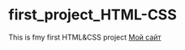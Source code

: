 # first_project_HTML-CSS
This is fmy first HTML&amp;CSS project 
 [Мой сайт](https://bigraccoon.github.io/first_project_HTML-CSS/)
